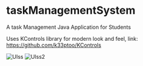 # taskManagementSystem

A task Management Java Application for Students

Uses KControls library for modern look and feel, 
link: https://github.com/k33ptoo/KControls


![UIss](https://user-images.githubusercontent.com/108247941/217843731-7a7728f0-609d-4e79-ac39-488f10e673cb.png)
![UIss2](https://user-images.githubusercontent.com/108247941/217844103-282d2866-f41e-4344-8a38-c554a90ae928.png)
